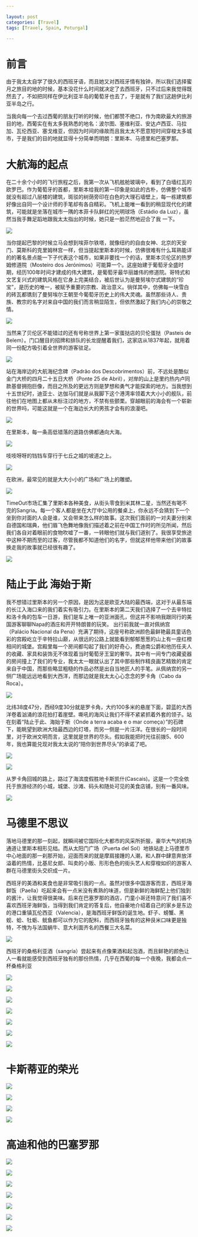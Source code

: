 ```yaml
---

layout: post
categories: [Travel]
tags: [Travel, Spain, Poturgal]

---
```

# 前言

由于我太太自学了很久的西班牙语，而且她又对西班牙情有独钟，所以我们选择蜜月之旅目的地的时候，基本没花什么时间就决定了去西班牙，只不过后来我觉得既然去了，不如把同样在伊比利亚半岛的葡萄牙也去了，于是就有了我们这趟伊比利亚半岛之行。

当我向每一个去过西葡的朋友打听的时候，他们都赞不绝口，作为南欧最大的旅游目的地，西葡实在有太多我熟悉的地名：波尔图、塞维利亚、安达卢西亚、马拉加、瓦伦西亚、塞戈维亚，但因为时间的缘故而且我太太不愿意短时间穿梭太多城市，于是我们的目的地就显得十分简单而明朗：里斯本、马德里和巴塞罗那。

# 大航海的起点

在二十余个小时的飞行旅程之后，我第一次从飞机舷舱玻璃中，看到了白墙红瓦的欧罗巴。作为葡萄牙的首都，里斯本给我的第一印象是如此的古朴，仿佛整个城市就没有超过八层楼的建筑，斑驳的树荫旁印在白色的大理石墙壁上，每一栋建筑都好像出自同一个设计师的手笔却有各自精彩。飞机上能唯一看到的稍显现代化的建筑，可能就是坐落在城市一隅的本菲卡队鲜红的光明球场（Estádio da Luz），虽然当我手舞足蹈地跟我太太指出的时候，她只是一脸茫然地迎合了我 一下。

![](https://raw.githubusercontent.com/kakack/kakack.github.io/master/_images/espadd6.JPG)

当你提起巴黎的时候立马会想到埃菲尔铁塔，就像纽约的自由女神、北京的天安门、莫斯科的克里姆林宫一样，但当提起里斯本的时候，仿佛很难有什么耳熟能详的的著名景点能一下子代表这个城市，如果非要找一个的话，里斯本贝伦区的热罗姆修道院（Mosteiro dos Jerónimos）可能算一个。这座始建于葡萄牙全盛时期，经历100年时间才建成的伟大建筑，是葡萄牙最华丽雄伟的修道院。哥特式和文艺复兴式的建筑风格在它身上完美结合，被后世认为是曼努埃尔式建筑的“珍宝”，是历史的唯一，被赋予重要的宗教、政治意义。徜徉其中，仿佛每一块雪白的砖瓦都镌刻了曼努埃尔王朝至今葡萄牙历史上的伟大灵魂。虽然那些诗人、贵族、教宗的名字对来自中国的我们而言稍显陌生，但依然激起了我们内心的崇敬之情。

![](https://raw.githubusercontent.com/kakack/kakack.github.io/master/_images/esp1.JPG)

当然来了贝伦区不能错过的还有号称世界上第一家蛋挞店的贝伦蛋挞（Pasteis de Belem）。门口醒目的招牌和排队的长龙提醒着我们，这家店从1837年起，就用着同一份配方吸引着全世界的游客驻足。

![](https://raw.githubusercontent.com/kakack/kakack.github.io/master/_images/espadd1.JPG)

站在海岸边的大航海纪念碑（Padrão dos Descobrimentos）前，不远处是酷似金门大桥的四月二十五日大桥（Ponte 25 de Abril），对岸的山上是里约热内卢同款基督拥抱巨像，而目之所及的更远方则是梦想和勇气才能探索的地方。当我想到十五世纪时，迪亚士、达伽马们就是从我脚下这个港湾率领着大大小小的舰队，前往他们在地图上都从未标注过的地方，不禁有些颤栗。穿越眼前的海会有一个崭新的世界吗，可能这就是一个在海边长大的男孩才会有的浪漫吧。

![](https://raw.githubusercontent.com/kakack/kakack.github.io/master/_images/esp2.JPG)

在里斯本，每一条高低错落的道路仿佛都通向大海。

![](https://raw.githubusercontent.com/kakack/kakack.github.io/master/_images/esp3.JPG)

吱吱呀呀的铛铛车穿行于七丘之城的坡道之上。

![](https://raw.githubusercontent.com/kakack/kakack.github.io/master/_images/esp4.JPG)

在欧洲，最常见的就是大大小小的广场和广场上的雕塑。

![](https://raw.githubusercontent.com/kakack/kakack.github.io/master/_images/esp5.JPG)

TimeOut市场汇集了里斯本各种美食，从街头零食到米其林二星，当然还有喝不完的Sangria。每一个客人都是坐在大厅中公用的餐桌上，你永远不会猜到下一个坐到你对面的人会是谁，又会带来怎么样的故事。这次我们面前的一对夫妻分别来自德国和瑞典，他们眉飞色舞地像我们描述着之前在中国工作时的所见所闻，然后我们各自对着眼前的食物吹嘘了一番，一转眼他们就与我们道别了。我很享受旅途中这种不期而至的过客，尽管我都不知道他们的名字，但就这样他带来他们的故事换走我的故事就已经很有趣了。

![](https://raw.githubusercontent.com/kakack/kakack.github.io/master/_images/espadd5.JPG)

# 陆止于此 海始于斯

我不想错过里斯本的另一个原因，是因为这是欧亚大陆的最西端，这对于从最东端的长江入海口来的我们着实有吸引力。在里斯本的第二天我们选择了一个去辛特拉和洛卡角的包车一日游，我们是车上唯一的亚洲面孔，但这并不影响我跟同行的美国游客聊聊Napa的酒庄和开开特朗普的玩笑。
出行前我就一直对佩纳宫（Palácio Nacional da Pena）充满了期待，这座号称欧洲颜色最鲜艳最具童话色彩的宫殿屹立于辛特拉山巅，从很远的公路上就能看到郁郁葱葱的山上有一座红橙相间的城堡。宫殿里每一个房间都勾起了我们的好奇心，费迪南公爵和他历任夫人的收藏、家具和装饰无不体现着当时葡萄牙王室的奢华。其中有一间专门收藏瓷器的房间撞上了我们的专业，我太太一眼就认出了其中那些制作精良画艺精致的肯定来自于中国，而那些略显粗糙的作品必然是出自当地匠人的手笔。从佩纳宫的另一侧广场能远远地看到大西洋，而那边就是我太太心心念念的罗卡角（Cabo da Roca）。

![](https://raw.githubusercontent.com/kakack/kakack.github.io/master/_images/esp6.JPG)

北纬38度47分，西经9度30分就是罗卡角，大约100多米的悬崖下面，碧蓝的大西洋卷着汹涌的浪花拍打着崖壁。嘶吼的海风让我们不得不紧紧抓着外套的领子。站在刻着“陆止于此、海始于斯（Onde a terra acaba e o mar começa）”的石碑下，能眺望到欧洲大陆最西边的灯塔，而另一侧是一片汪洋。在很长的一段时间里，对于欧洲文明而言，这里就是世界的尽头。假如我能把时光往前拨5、600年，我也算能兑现对我太太说的“陪你到世界尽头”的承诺了吧。

![](https://raw.githubusercontent.com/kakack/kakack.github.io/master/_images/esp7.JPG)


![](https://raw.githubusercontent.com/kakack/kakack.github.io/master/_images/esp8.JPG)

从罗卡角回城的路上，路过了海滨度假胜地卡斯凯什(Cascais)。这是一个完全依托于旅游经济的小城，城堡、沙滩、码头和随处可见的美食店铺，别有一番风味。

![](https://raw.githubusercontent.com/kakack/kakack.github.io/master/_images/espadd4.JPG)

# 马德里不思议

落地马德里的那一刻起，就瞬间被它国际化大都市的风采所折服，豪华大气的机场通道让里斯本相形见绌。而从太阳门广场（Puerta del Sol）地铁站走上马德里市中心地面的那一刹那开始，迎面而来的就是摩肩接踵的人潮，和人群中肆意奔放洋溢着的热情，比基尼女郎、叫卖的小贩、形形色色的街头艺人和穿梭如织的游客人群在马德里街头交织成一片。

西班牙的美酒和美食也是非常吸引我的一点。虽然对很多中国游客而言，西班牙海鲜饭（Paella）吃起来会有一点米没有煮熟的味道，但是新鲜的海鲜配上他们独到的酱汁，让我觉得很美味。后来在巴塞罗那的酒店，门童小哥还特意问了我们喜不喜欢西班牙海鲜饭，当得到我们肯定的答复后，他自豪地介绍着自己的家乡是东边的港口重镇瓦伦西亚（Valencia），是海西班牙鲜饭的诞生地。虾子、螃蟹、黑蚬、蛤、牡蛎、鱿鱼都可以作为它的配料，而西班牙独有的这种艮米口味更是独特，不愧为与法国蜗牛、意大利面齐名的西餐三大名菜。

![](https://raw.githubusercontent.com/kakack/kakack.github.io/master/_images/espadd2.JPG)

西班牙的桑格利亚酒（sangría）尝起来有点像果酒和起泡酒，而且鲜艳的颜色让人一看就能感受到西班牙独有的那份热情，几乎在西葡的每一个夜晚，我都会点一杯桑格利亚

![](https://raw.githubusercontent.com/kakack/kakack.github.io/master/_images/espadd3.JPG)

![](https://raw.githubusercontent.com/kakack/kakack.github.io/master/_images/espadd7.JPG)

![](https://raw.githubusercontent.com/kakack/kakack.github.io/master/_images/esp9.JPG)

![](https://raw.githubusercontent.com/kakack/kakack.github.io/master/_images/esp10.JPG)

![](https://raw.githubusercontent.com/kakack/kakack.github.io/master/_images/esp11.JPG)

![](https://raw.githubusercontent.com/kakack/kakack.github.io/master/_images/esp12.JPG)

![](https://raw.githubusercontent.com/kakack/kakack.github.io/master/_images/esp13.JPG)

# 卡斯蒂亚的荣光

![](https://raw.githubusercontent.com/kakack/kakack.github.io/master/_images/esp14.JPG)

![](https://raw.githubusercontent.com/kakack/kakack.github.io/master/_images/esp15.JPG)

![](https://raw.githubusercontent.com/kakack/kakack.github.io/master/_images/esp16.JPG)

![](https://raw.githubusercontent.com/kakack/kakack.github.io/master/_images/esp17.JPG)

# 高迪和他的巴塞罗那

![](https://raw.githubusercontent.com/kakack/kakack.github.io/master/_images/esp18.JPG)

![](https://raw.githubusercontent.com/kakack/kakack.github.io/master/_images/esp19.JPG)

![](https://raw.githubusercontent.com/kakack/kakack.github.io/master/_images/esp20.JPG)

![](https://raw.githubusercontent.com/kakack/kakack.github.io/master/_images/esp21.JPG)

![](https://raw.githubusercontent.com/kakack/kakack.github.io/master/_images/esp22.JPG)

![](https://raw.githubusercontent.com/kakack/kakack.github.io/master/_images/esp23.JPG)

![](https://raw.githubusercontent.com/kakack/kakack.github.io/master/_images/esp24.JPG)

